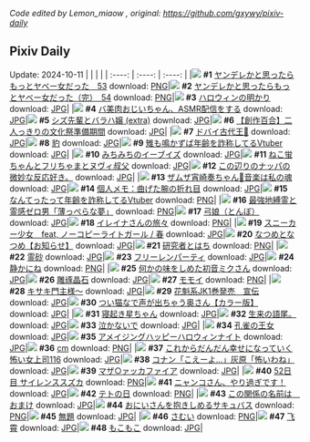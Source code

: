 *Code edited by Lemon_miaow , original: https://github.com/gxywy/pixiv-daily*
## Pixiv Daily 
Update: 2024-10-11
|      |      |      |
| :----: | :----: | :----: |
|![](https://pximg.lemonmiaow.xyz/c/240x480/img-master/img/2024/10/09/00/00/43/123159602_p0_master1200.jpg) **#1** [ヤンデレかと思ったらもっとヤベー女だった　53](https://www.pixiv.net/artworks/123159602) download: [PNG](https://pximg.lemonmiaow.xyz/img-original/img/2024/10/09/00/00/43/123159602_p0.png)|![](https://pximg.lemonmiaow.xyz/c/240x480/img-master/img/2024/10/10/00/02/11/123186755_p0_master1200.jpg) **#2** [ヤンデレかと思ったらもっとヤベー女だった（完）　54](https://www.pixiv.net/artworks/123186755) download: [PNG](https://pximg.lemonmiaow.xyz/img-original/img/2024/10/10/00/02/11/123186755_p0.png)|![](https://pximg.lemonmiaow.xyz/c/240x480/img-master/img/2024/10/10/07/30/02/123193821_p0_master1200.jpg) **#3** [ハロウィンの明かり](https://www.pixiv.net/artworks/123193821) download: [JPG](https://pximg.lemonmiaow.xyz/img-original/img/2024/10/10/07/30/02/123193821_p0.jpg)|
|![](https://pximg.lemonmiaow.xyz/c/240x480/img-master/img/2024/10/10/00/01/34/123186701_p0_master1200.jpg) **#4** [バ美肉おじいちゃん、ASMR配信をする](https://www.pixiv.net/artworks/123186701) download: [JPG](https://pximg.lemonmiaow.xyz/img-original/img/2024/10/10/00/01/34/123186701_p0.jpg)|![](https://pximg.lemonmiaow.xyz/c/240x480/img-master/img/2024/10/09/19/40/22/123178086_p0_master1200.jpg) **#5** [シズ先輩とバラハ嬢 (extra)](https://www.pixiv.net/artworks/123178086) download: [JPG](https://pximg.lemonmiaow.xyz/img-original/img/2024/10/09/19/40/22/123178086_p0.jpg)|![](https://pximg.lemonmiaow.xyz/c/240x480/img-master/img/2024/10/09/19/00/21/123177055_p0_master1200.jpg) **#6** [【創作百合】二人っきりの文化祭準備期間](https://www.pixiv.net/artworks/123177055) download: [JPG](https://pximg.lemonmiaow.xyz/img-original/img/2024/10/09/19/00/21/123177055_p0.jpg)|
|![](https://pximg.lemonmiaow.xyz/c/240x480/img-master/img/2024/10/10/10/18/46/123195753_p0_master1200.jpg) **#7** [ドバイ古代王👑](https://www.pixiv.net/artworks/123195753) download: [JPG](https://pximg.lemonmiaow.xyz/img-original/img/2024/10/10/10/18/46/123195753_p0.jpg)|![](https://pximg.lemonmiaow.xyz/c/240x480/img-master/img/2024/10/10/00/00/26/123186495_p0_master1200.jpg) **#8** [豹](https://www.pixiv.net/artworks/123186495) download: [JPG](https://pximg.lemonmiaow.xyz/img-original/img/2024/10/10/00/00/26/123186495_p0.jpg)|![](https://pximg.lemonmiaow.xyz/c/240x480/img-master/img/2024/10/09/20/05/56/123178860_p0_master1200.jpg) **#9** [雉も鳴かずば年齢を詐称してるVtuber](https://www.pixiv.net/artworks/123178860) download: [JPG](https://pximg.lemonmiaow.xyz/img-original/img/2024/10/09/20/05/56/123178860_p0.jpg)|
|![](https://pximg.lemonmiaow.xyz/c/240x480/img-master/img/2024/10/09/18/25/13/123176211_p0_master1200.jpg) **#10** [みちみちのイーブイズ](https://www.pixiv.net/artworks/123176211) download: [JPG](https://pximg.lemonmiaow.xyz/img-original/img/2024/10/09/18/25/13/123176211_p0.jpg)|![](https://pximg.lemonmiaow.xyz/c/240x480/img-master/img/2024/10/09/06/10/31/123165733_p0_master1200.jpg) **#11** [ねこ蛍ちゃんとフリちゃまとヌヴィ叔父](https://www.pixiv.net/artworks/123165733) download: [JPG](https://pximg.lemonmiaow.xyz/img-original/img/2024/10/09/06/10/31/123165733_p0.jpg)|![](https://pximg.lemonmiaow.xyz/c/240x480/img-master/img/2024/10/09/22/06/08/123182572_p0_master1200.jpg) **#12** [この辺りのナッパの微妙な反応好き。](https://www.pixiv.net/artworks/123182572) download: [JPG](https://pximg.lemonmiaow.xyz/img-original/img/2024/10/09/22/06/08/123182572_p0.jpg)|
|![](https://pximg.lemonmiaow.xyz/c/240x480/img-master/img/2024/10/09/18/53/04/123176833_p0_master1200.jpg) **#13** [ザムザ宵崎奏ちゃん🍎音楽は私の魂](https://www.pixiv.net/artworks/123176833) download: [JPG](https://pximg.lemonmiaow.xyz/img-original/img/2024/10/09/18/53/04/123176833_p0.jpg)|![](https://pximg.lemonmiaow.xyz/c/240x480/img-master/img/2024/10/10/17/12/28/123201956_p0_master1200.jpg) **#14** [個人メモ：曲げた腕の折れ目](https://www.pixiv.net/artworks/123201956) download: [JPG](https://pximg.lemonmiaow.xyz/img-original/img/2024/10/10/17/12/28/123201956_p0.jpg)|![](https://pximg.lemonmiaow.xyz/c/240x480/img-master/img/2024/10/10/20/00/11/123206156_p0_master1200.jpg) **#15** [なんてったって年齢を詐称してるVtuber](https://www.pixiv.net/artworks/123206156) download: [PNG](https://pximg.lemonmiaow.xyz/img-original/img/2024/10/10/20/00/11/123206156_p0.png)|
|![](https://pximg.lemonmiaow.xyz/c/240x480/img-master/img/2024/10/10/12/29/25/123197639_p0_master1200.jpg) **#16** [最強地縛霊と霊感ゼロ男「薄っぺらな夢」](https://www.pixiv.net/artworks/123197639) download: [PNG](https://pximg.lemonmiaow.xyz/img-original/img/2024/10/10/12/29/25/123197639_p0.png)|![](https://pximg.lemonmiaow.xyz/c/240x480/img-master/img/2024/10/09/04/14/21/123164531_p0_master1200.jpg) **#17** [弓娘（とんぼ）](https://www.pixiv.net/artworks/123164531) download: [JPG](https://pximg.lemonmiaow.xyz/img-original/img/2024/10/09/04/14/21/123164531_p0.jpg)|![](https://pximg.lemonmiaow.xyz/c/240x480/img-master/img/2024/10/10/00/02/23/123186770_p0_master1200.jpg) **#18** [イレイナさんの旅々](https://www.pixiv.net/artworks/123186770) download: [PNG](https://pximg.lemonmiaow.xyz/img-original/img/2024/10/10/00/02/23/123186770_p0.png)|
|![](https://pximg.lemonmiaow.xyz/c/240x480/img-master/img/2024/10/10/18/38/06/123203980_p0_master1200.jpg) **#19** [スニーカー少女　feat, ノーコピーライトガール / 春](https://www.pixiv.net/artworks/123203980) download: [JPG](https://pximg.lemonmiaow.xyz/img-original/img/2024/10/10/18/38/06/123203980_p0.jpg)|![](https://pximg.lemonmiaow.xyz/c/240x480/img-master/img/2024/10/10/00/02/03/123186747_p0_master1200.jpg) **#20** [なつめとなつめ【お知らせ】](https://www.pixiv.net/artworks/123186747) download: [JPG](https://pximg.lemonmiaow.xyz/img-original/img/2024/10/10/00/02/03/123186747_p0.jpg)|![](https://pximg.lemonmiaow.xyz/c/240x480/img-master/img/2024/10/10/12/12/55/123197388_p0_master1200.jpg) **#21** [研究者とはち](https://www.pixiv.net/artworks/123197388) download: [PNG](https://pximg.lemonmiaow.xyz/img-original/img/2024/10/10/12/12/55/123197388_p0.png)|
|![](https://pximg.lemonmiaow.xyz/c/240x480/img-master/img/2024/10/09/00/00/16/123159487_p0_master1200.jpg) **#22** [霊砂](https://www.pixiv.net/artworks/123159487) download: [JPG](https://pximg.lemonmiaow.xyz/img-original/img/2024/10/09/00/00/16/123159487_p0.jpg)|![](https://pximg.lemonmiaow.xyz/c/240x480/img-master/img/2024/10/09/07/46/06/123166825_p0_master1200.jpg) **#23** [フリーレンパーティ](https://www.pixiv.net/artworks/123166825) download: [JPG](https://pximg.lemonmiaow.xyz/img-original/img/2024/10/09/07/46/06/123166825_p0.jpg)|![](https://pximg.lemonmiaow.xyz/c/240x480/img-master/img/2024/10/10/00/00/08/123186394_p0_master1200.jpg) **#24** [静かにね](https://www.pixiv.net/artworks/123186394) download: [PNG](https://pximg.lemonmiaow.xyz/img-original/img/2024/10/10/00/00/08/123186394_p0.png)|
|![](https://pximg.lemonmiaow.xyz/c/240x480/img-master/img/2024/10/09/00/00/12/123159464_p0_master1200.jpg) **#25** [何かの味をしめた初音ミクさん](https://www.pixiv.net/artworks/123159464) download: [JPG](https://pximg.lemonmiaow.xyz/img-original/img/2024/10/09/00/00/12/123159464_p0.jpg)|![](https://pximg.lemonmiaow.xyz/c/240x480/img-master/img/2024/10/09/15/06/56/123172616_p0_master1200.jpg) **#26** [雕琢晶石](https://www.pixiv.net/artworks/123172616) download: [JPG](https://pximg.lemonmiaow.xyz/img-original/img/2024/10/09/15/06/56/123172616_p0.jpg)|![](https://pximg.lemonmiaow.xyz/c/240x480/img-master/img/2024/10/10/23/48/11/123213770_p0_master1200.jpg) **#27** [モモイ](https://www.pixiv.net/artworks/123213770) download: [PNG](https://pximg.lemonmiaow.xyz/img-original/img/2024/10/10/23/48/11/123213770_p0.png)|
|![](https://pximg.lemonmiaow.xyz/c/240x480/img-master/img/2024/10/10/00/05/27/123186931_p0_master1200.jpg) **#28** [キサキ門主様～](https://www.pixiv.net/artworks/123186931) download: [JPG](https://pximg.lemonmiaow.xyz/img-original/img/2024/10/10/00/05/27/123186931_p0.jpg)|![](https://pximg.lemonmiaow.xyz/c/240x480/img-master/img/2024/10/09/12/12/04/123170092_p0_master1200.jpg) **#29** [花魁系JK1巻発売　宣伝](https://www.pixiv.net/artworks/123170092) download: [JPG](https://pximg.lemonmiaow.xyz/img-original/img/2024/10/09/12/12/04/123170092_p0.jpg)|![](https://pximg.lemonmiaow.xyz/c/240x480/img-master/img/2024/10/09/00/02/24/123159764_p0_master1200.jpg) **#30** [つい猫なで声が出ちゃう奥さん【カラー版】](https://www.pixiv.net/artworks/123159764) download: [JPG](https://pximg.lemonmiaow.xyz/img-original/img/2024/10/09/00/02/24/123159764_p0.jpg)|
|![](https://pximg.lemonmiaow.xyz/c/240x480/img-master/img/2024/10/10/00/00/39/123186561_p0_master1200.jpg) **#31** [寝起き星ちゃん](https://www.pixiv.net/artworks/123186561) download: [JPG](https://pximg.lemonmiaow.xyz/img-original/img/2024/10/10/00/00/39/123186561_p0.jpg)|![](https://pximg.lemonmiaow.xyz/c/240x480/img-master/img/2024/10/10/20/57/40/123207821_p0_master1200.jpg) **#32** [生来の語尾。](https://www.pixiv.net/artworks/123207821) download: [JPG](https://pximg.lemonmiaow.xyz/img-original/img/2024/10/10/20/57/40/123207821_p0.jpg)|![](https://pximg.lemonmiaow.xyz/c/240x480/img-master/img/2024/10/10/01/05/38/123188721_p0_master1200.jpg) **#33** [泣かないで](https://www.pixiv.net/artworks/123188721) download: [JPG](https://pximg.lemonmiaow.xyz/img-original/img/2024/10/10/01/05/38/123188721_p0.jpg)|
|![](https://pximg.lemonmiaow.xyz/c/240x480/img-master/img/2024/10/10/10/11/23/123195668_p0_master1200.jpg) **#34** [孔雀の王女](https://www.pixiv.net/artworks/123195668) download: [JPG](https://pximg.lemonmiaow.xyz/img-original/img/2024/10/10/10/11/23/123195668_p0.jpg)|![](https://pximg.lemonmiaow.xyz/c/240x480/img-master/img/2024/10/10/21/11/36/123208393_p0_master1200.jpg) **#35** [アメイジングハッピーハロウィンナイト](https://www.pixiv.net/artworks/123208393) download: [JPG](https://pximg.lemonmiaow.xyz/img-original/img/2024/10/10/21/11/36/123208393_p0.jpg)|![](https://pximg.lemonmiaow.xyz/c/240x480/img-master/img/2024/10/09/20/37/28/123179725_p0_master1200.jpg) **#36** [cm](https://www.pixiv.net/artworks/123179725) download: [PNG](https://pximg.lemonmiaow.xyz/img-original/img/2024/10/09/20/37/28/123179725_p0.png)|
|![](https://pximg.lemonmiaow.xyz/c/240x480/img-master/img/2024/10/09/17/00/08/123174396_p0_master1200.jpg) **#37** [これからだんだん幸せになっていく怖い女上司116](https://www.pixiv.net/artworks/123174396) download: [JPG](https://pximg.lemonmiaow.xyz/img-original/img/2024/10/09/17/00/08/123174396_p0.jpg)|![](https://pximg.lemonmiaow.xyz/c/240x480/img-master/img/2024/10/09/18/00/49/123175643_p0_master1200.jpg) **#38** [コナン「こえーよ…」灰原「怖いわね」](https://www.pixiv.net/artworks/123175643) download: [JPG](https://pximg.lemonmiaow.xyz/img-original/img/2024/10/09/18/00/49/123175643_p0.jpg)|![](https://pximg.lemonmiaow.xyz/c/240x480/img-master/img/2024/10/09/15/48/39/123173193_p0_master1200.jpg) **#39** [マザ○ァッカファイア](https://www.pixiv.net/artworks/123173193) download: [JPG](https://pximg.lemonmiaow.xyz/img-original/img/2024/10/09/15/48/39/123173193_p0.jpg)|
|![](https://pximg.lemonmiaow.xyz/c/240x480/img-master/img/2024/10/09/19/02/33/123177143_p0_master1200.jpg) **#40** [52日目 サイレンススズカ](https://www.pixiv.net/artworks/123177143) download: [PNG](https://pximg.lemonmiaow.xyz/img-original/img/2024/10/09/19/02/33/123177143_p0.png)|![](https://pximg.lemonmiaow.xyz/c/240x480/img-master/img/2024/10/10/09/00/02/123194831_p0_master1200.jpg) **#41** [ニャンコさん、やり過ぎです！](https://www.pixiv.net/artworks/123194831) download: [JPG](https://pximg.lemonmiaow.xyz/img-original/img/2024/10/10/09/00/02/123194831_p0.jpg)|![](https://pximg.lemonmiaow.xyz/c/240x480/img-master/img/2024/10/10/00/06/24/123186976_p0_master1200.jpg) **#42** [テトの日](https://www.pixiv.net/artworks/123186976) download: [PNG](https://pximg.lemonmiaow.xyz/img-original/img/2024/10/10/00/06/24/123186976_p0.png)|
|![](https://pximg.lemonmiaow.xyz/c/240x480/img-master/img/2024/10/10/15/21/31/123200103_p0_master1200.jpg) **#43** [この関係の名前は　おまけ](https://www.pixiv.net/artworks/123200103) download: [JPG](https://pximg.lemonmiaow.xyz/img-original/img/2024/10/10/15/21/31/123200103_p0.jpg)|![](https://pximg.lemonmiaow.xyz/c/240x480/img-master/img/2024/10/09/21/15/47/123180941_p0_master1200.jpg) **#44** [おにいさんを抱きしめるサキュバス](https://www.pixiv.net/artworks/123180941) download: [PNG](https://pximg.lemonmiaow.xyz/img-original/img/2024/10/09/21/15/47/123180941_p0.png)|![](https://pximg.lemonmiaow.xyz/c/240x480/img-master/img/2024/10/09/01/22/31/123162077_p0_master1200.jpg) **#45** [無題](https://www.pixiv.net/artworks/123162077) download: [JPG](https://pximg.lemonmiaow.xyz/img-original/img/2024/10/09/01/22/31/123162077_p0.jpg)|
|![](https://pximg.lemonmiaow.xyz/c/240x480/img-master/img/2024/10/09/04/21/48/123164632_p0_master1200.jpg) **#46** [さむい](https://www.pixiv.net/artworks/123164632) download: [PNG](https://pximg.lemonmiaow.xyz/img-original/img/2024/10/09/04/21/48/123164632_p0.png)|![](https://pximg.lemonmiaow.xyz/c/240x480/img-master/img/2024/10/09/00/38/23/123160950_p0_master1200.jpg) **#47** [飞霄](https://www.pixiv.net/artworks/123160950) download: [JPG](https://pximg.lemonmiaow.xyz/img-original/img/2024/10/09/00/38/23/123160950_p0.jpg)|![](https://pximg.lemonmiaow.xyz/c/240x480/img-master/img/2024/10/09/01/01/34/123161598_p0_master1200.jpg) **#48** [もこもこ](https://www.pixiv.net/artworks/123161598) download: [JPG](https://pximg.lemonmiaow.xyz/img-original/img/2024/10/09/01/01/34/123161598_p0.jpg)|
